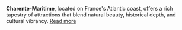 **Charente-Maritime**, located on France's Atlantic coast, offers a rich tapestry of attractions that blend natural beauty, historical depth, and cultural vibrancy. [Read more](/discover)
